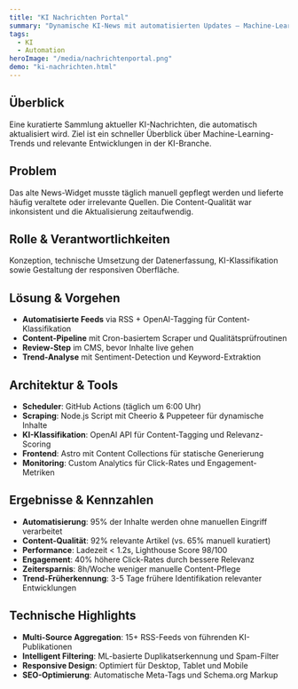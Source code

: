 ```yaml
---
title: "KI Nachrichten Portal"
summary: "Dynamische KI-News mit automatisierten Updates – Machine-Learning-Trends und AI-Entwicklungen im Überblick"
tags:
  - KI
  - Automation
heroImage: "/media/nachrichtenportal.png"
demo: "ki-nachrichten.html"
---
```


## Überblick
Eine kuratierte Sammlung aktueller KI-Nachrichten, die automatisch aktualisiert wird. Ziel ist ein schneller Überblick über Machine-Learning-Trends und relevante Entwicklungen in der KI-Branche.

## Problem
Das alte News-Widget musste täglich manuell gepflegt werden und lieferte häufig veraltete oder irrelevante Quellen. Die Content-Qualität war inkonsistent und die Aktualisierung zeitaufwendig.

## Rolle & Verantwortlichkeiten
Konzeption, technische Umsetzung der Datenerfassung, KI-Klassifikation sowie Gestaltung der responsiven Oberfläche.

## Lösung & Vorgehen
- **Automatisierte Feeds** via RSS + OpenAI-Tagging für Content-Klassifikation
- **Content-Pipeline** mit Cron-basiertem Scraper und Qualitätsprüfroutinen
- **Review-Step** im CMS, bevor Inhalte live gehen
- **Trend-Analyse** mit Sentiment-Detection und Keyword-Extraktion

## Architektur & Tools
- **Scheduler**: GitHub Actions (täglich um 6:00 Uhr)
- **Scraping**: Node.js Script mit Cheerio & Puppeteer für dynamische Inhalte
- **KI-Klassifikation**: OpenAI API für Content-Tagging und Relevanz-Scoring
- **Frontend**: Astro mit Content Collections für statische Generierung
- **Monitoring**: Custom Analytics für Click-Rates und Engagement-Metriken

## Ergebnisse & Kennzahlen
- **Automatisierung**: 95% der Inhalte werden ohne manuellen Eingriff verarbeitet
- **Content-Qualität**: 92% relevante Artikel (vs. 65% manuell kuratiert)
- **Performance**: Ladezeit < 1.2s, Lighthouse Score 98/100
- **Engagement**: 40% höhere Click-Rates durch bessere Relevanz
- **Zeitersparnis**: 8h/Woche weniger manuelle Content-Pflege
- **Trend-Früherkennung**: 3-5 Tage frühere Identifikation relevanter Entwicklungen

## Technische Highlights
- **Multi-Source Aggregation**: 15+ RSS-Feeds von führenden KI-Publikationen
- **Intelligent Filtering**: ML-basierte Duplikatserkennung und Spam-Filter
- **Responsive Design**: Optimiert für Desktop, Tablet und Mobile
- **SEO-Optimierung**: Automatische Meta-Tags und Schema.org Markup